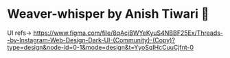# Weaver-whisper by Anish Tiwari 🚀
UI refs-> https://www.figma.com/file/8qAcjBWYeKyuS4NBBF25Ex/Threads--by-Instagram-Web-Design-Dark-UI-(Community)-(Copy)?type=design&node-id=0-1&mode=design&t=YyoSqIHcCuuCjfnt-0
